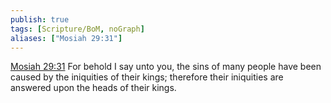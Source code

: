 ```yaml
---
publish: true
tags: [Scripture/BoM, noGraph]
aliases: ["Mosiah 29:31"]
---
```

[Mosiah 29:31](https://churchofjesuschrist.org/study/scriptures/bofm/mosiah/29?lang=eng&id=p31#p31) For behold I say unto you, the sins of many people have been caused by the iniquities of their kings; therefore their iniquities are answered upon the heads of their kings.
